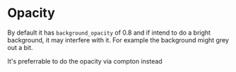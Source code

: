 # Opacity

By default it has `background_opacity` of 0.8 and if intend to do a bright background, it may interfere with it.
For example the background might grey out a bit.

It's preferrable to do the opacity via compton instead
